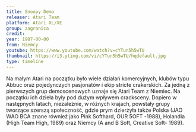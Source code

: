 ```yaml
---
title: Snoopy Demo
releaser: Atari Team
platform: Atari XL/XE
group: zagranica
credit:
year: 1987-00-00
from: Niemcy
youtube: https://www.youtube.com/watch?v=cYTun5h5wTU 
thumbnail: https://i3.ytimg.com/vi/cYTun5h5wTU/hqdefault.jpg
type: timeline
---
```


Na małym Atari na początku było wiele działań komercyjnych, klubów typu Abbuc oraz pojedynczych pasjonatów i ekip stricte crakerskich. Za jedną z pierwszych grup demoscenowych uznaje się Atari Team z Niemiec. Na początku ich dzieła były pod dużym wpływem cracksceny. Dopiero w następnych latach, niezależnie, w różnych krajach, powstały grupy tworzące szerszą społeczność, gdzie prym dzierżyła także Polska (JAO WAO BCA znane również jako Pink Softhard, OUR 5OFT -1988), Holandia (High Team High, 1989) oraz Niemcy (A and B Soft, Creative Soft- 1989).